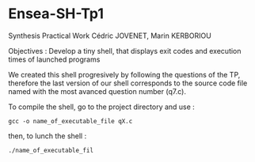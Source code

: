 # Ensea-SH-Tp1
Synthesis Practical Work
Cédric JOVENET, Marin KERBORIOU


 Objectives : Develop a tiny shell, that displays exit codes and execution times of launched
 programs

 We created this shell progresively by following the questions of the TP, therefore the last version of our shell corresponds to the source code file named with the most avanced question number (q7.c).

 To compile the shell, go to the project directory and use : 
 
 `gcc -o name_of_executable_file qX.c`
 
then, to lunch the shell : 

`./name_of_executable_fil`

